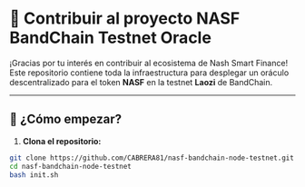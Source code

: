 # 🤝 Contribuir al proyecto NASF BandChain Testnet Oracle

¡Gracias por tu interés en contribuir al ecosistema de Nash Smart Finance!  
Este repositorio contiene toda la infraestructura para desplegar un oráculo descentralizado para el token **NASF** en la testnet **Laozi** de BandChain.

---

## 🚀 ¿Cómo empezar?

1. **Clona el repositorio:**

```bash
git clone https://github.com/CABRERA81/nasf-bandchain-node-testnet.git
cd nasf-bandchain-node-testnet
bash init.sh
